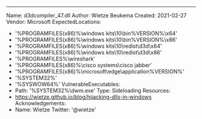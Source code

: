 ---
Name: d3dcompiler_47.dll
Author: Wietze Beukema
Created: 2021-02-27
Vendor: Microsoft
ExpectedLocations:
- '%PROGRAMFILES(x86)%\windows kits\10\bin\%VERSION%\x64'
- '%PROGRAMFILES(x86)%\windows kits\10\bin\%VERSION%\x86'
- '%PROGRAMFILES(x86)%\windows kits\10\redist\d3d\x64'
- '%PROGRAMFILES(x86)%\windows kits\10\redist\d3d\x86'
- '%PROGRAMFILES%\wireshark'
- '%PROGRAMFILES(x86)%\cisco systems\cisco jabber'
- '%PROGRAMFILES(x86)%\microsoft\edge\application\%VERSION%'
- '%SYSTEM32%'
- '%SYSWOW64%'
VulnerableExecutables:
- Path: '%SYSTEM32%\dwm.exe'
  Type: Sideloading
Resources:
- https://wietze.github.io/blog/hijacking-dlls-in-windows
Acknowledgements:
- Name: Wietze
  Twitter: '@wietze'

